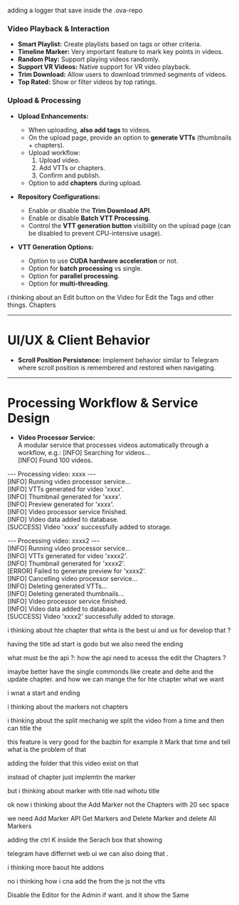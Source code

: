 
adding a logger that save inside the .ova-repo

### Video Playback & Interaction
- **Smart Playlist:** Create playlists based on tags or other criteria.
- **Timeline Marker:** Very important feature to mark key points in videos.
- **Random Play:** Support playing videos randomly.
- **Support VR Videos:** Native support for VR video playback.
- **Trim Download:** Allow users to download trimmed segments of videos.
- **Top Rated:** Show or filter videos by top ratings.

### Upload & Processing
- **Upload Enhancements:**
  - When uploading, **also add tags** to videos.
  - On the upload page, provide an option to **generate VTTs** (thumbnails + chapters).
  - Upload workflow:
    1. Upload video.
    2. Add VTTs or chapters.
    3. Confirm and publish.
  - Option to add **chapters** during upload.

- **Repository Configurations:**
  - Enable or disable the **Trim Download API**.
  - Enable or disable **Batch VTT Processing**.
  - Control the **VTT generation button** visibility on the upload page (can be disabled to prevent CPU-intensive usage).

- **VTT Generation Options:**
  - Option to use **CUDA hardware acceleration** or not.
  - Option for **batch processing** vs single.
  - Option for **parallel processing**.
  - Option for **multi-threading**.


i thinking about an Edit button on the Video for Edit the Tags and other things. Chapters


---

# UI/UX & Client Behavior

- **Scroll Position Persistence:** Implement behavior similar to Telegram where scroll position is remembered and restored when navigating.

---

# Processing Workflow & Service Design

- **Video Processor Service:**  
  A modular service that processes videos automatically through a workflow, e.g.:
[INFO] Searching for videos...  
[INFO] Found 100 videos.

--- Processing video: xxxx ---  
[INFO] Running video processor service...  
[INFO] VTTs generated for video 'xxxx'.  
[INFO] Thumbnail generated for 'xxxx'.  
[INFO] Preview generated for 'xxxx'.  
[INFO] Video processor service finished.  
[INFO] Video data added to database.  
[SUCCESS] Video 'xxxx' successfully added to storage.

--- Processing video: xxxx2 ---  
[INFO] Running video processor service...  
[INFO] VTTs generated for video 'xxxx2'.  
[INFO] Thumbnail generated for 'xxxx2'.  
[ERROR] Failed to generate preview for 'xxxx2'.  
[INFO] Cancelling video processor service...  
[INFO] Deleting generated VTTs...  
[INFO] Deleting generated thumbnails...  
[INFO] Video processor service finished.  
[INFO] Video data added to database.  
[SUCCESS] Video 'xxxx2' successfully added to storage.


i thinking about hte chapter that whta is the best ui and ux for develop that ? 

having the title ad start is godo but we also need the ending 


what must be the api ?: 
how the api need to acesss the edit the Chapters ? 

imaybe better have the single commonds like create and delte and the update chapter.
and how we can mange the for hte chapter what we want 

i wnat a start and ending 

i thinking about the markers not chapters 

i thinking about the split mechanig
we split the video from a time and then can title the 

this feature is very good for the bazbin 
for example it Mark that time and tell what is the problem of that 

adding the folder that this video exist on that 


instead of chapter just implemtn the marker 

but i thinking about marker with title nad wihotu title 

ok now i thinking about the Add Marker not the Chapters with 20 sec space

we need 
Add Marker API
Get Markers
and Delete Marker 
and delete All Markers


adding the ctrl K insiide the Serach box that showing 

telegram have differnet web ui we can also doing that .

i thinking more baout hte addons 


no i thinking how i cna add the from the js not the vtts 



Disable the Editor for the Admin if want.
and it show the Same